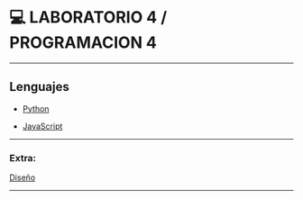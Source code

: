 # :computer: LABORATORIO 4 / PROGRAMACION 4

---

## Lenguajes

- [Python](https://github.com/eugenia1984/UTN-FRSR-Programacion/tree/main/2do_anio_2do_sem/laboratorio_programacion/python)

- [JavaScript](https://github.com/eugenia1984/UTN-FRSR-Programacion/tree/main/2do_anio_2do_sem/laboratorio_programacion/javascript)

---

### Extra:

[Diseño](https://github.com/eugenia1984/UTN-FRSR-Programacion/tree/main/2do_anio_2do_sem/laboratorio_programacion/disenio)

---
